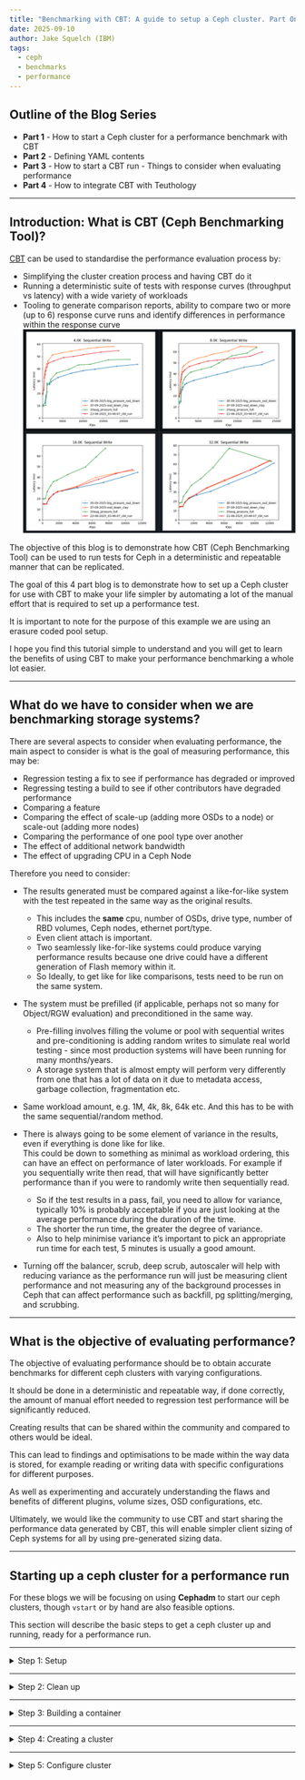 ```yaml
---
title: "Benchmarking with CBT: A guide to setup a Ceph cluster. Part One"
date: 2025-09-10
author: Jake Squelch (IBM)
tags:
  - ceph
  - benchmarks
  - performance
---
```


## Outline of the Blog Series  

- **Part 1** - How to start a Ceph cluster for a performance benchmark with CBT  
- **Part 2** - Defining YAML contents  
- **Part 3** - How to start a CBT run - Things to consider when evaluating performance  
- **Part 4** - How to integrate CBT with Teuthology  

---

## Introduction: What is CBT (Ceph Benchmarking Tool)?  

[CBT](https://github.com/ceph/cbt) can be used to standardise the performance evaluation process by:  

- Simplifying the cluster creation process and having CBT do it  
- Running a deterministic suite of tests with response curves (throughput vs latency) with a wide variety of workloads  
- Tooling to generate comparison reports, ability to compare two or more (up to 6) response curve runs and identify differences in performance within the response curve  
![alt text](images/cbtrun.png "Example CBT comparison report")

The objective of this blog is to demonstrate how CBT (Ceph Benchmarking Tool) can be used to run tests for Ceph in a deterministic and repeatable manner that can be replicated.  

The goal of this 4 part blog is to demonstrate how to set up a Ceph cluster for use with CBT to make your life simpler by automating a lot of the manual effort that is required to set up a performance test.  

It is important to note for the purpose of this example we are using an erasure coded pool setup.  

I hope you find this tutorial simple to understand and you will get to learn the benefits of using CBT to make your performance benchmarking a whole lot easier.  

---

## What do we have to consider when we are benchmarking storage systems?  

There are several aspects to consider when evaluating performance, the main aspect to consider is what is the goal of measuring performance, this may be:  

- Regression testing a fix to see if performance has degraded or improved  
- Regressing testing a build to see if other contributors have degraded performance  
- Comparing a feature  
- Comparing the effect of scale-up (adding more OSDs to a node) or scale-out (adding more nodes)  
- Comparing the performance of one pool type over another  
- The effect of additional network bandwidth  
- The effect of upgrading CPU in a Ceph Node  

Therefore you need to consider:  

- The results generated must be compared against a like-for-like system with the test repeated in the same way as the original results.  
  - This includes the **same** cpu, number of OSDs, drive type, number of RBD volumes, Ceph nodes, ethernet port/type.  
  - Even client attach is important.  
  - Two seamlessly like-for-like systems could produce varying performance results because one drive could have a different generation of Flash memory within it.  
  - So Ideally, to get like for like comparisons, tests need to be run on the same system.  

- The system must be prefilled (if applicable, perhaps not so many for Object/RGW evaluation) and preconditioned in the same way.  
  - Pre-filling involves filling the volume or pool with sequential writes and pre-conditioning is adding random writes to simulate real world testing - since most production systems will have been running for many months/years.  
  - A storage system that is almost empty will perform very differently from one that has a lot of data on it due to metadata access, garbage collection, fragmentation etc.  

- Same workload amount, e.g. 1M, 4k, 8k, 64k etc. And this has to be with the same sequential/random method.  

- There is always going to be some element of variance in the results, even if everything is done like for like.  
This could be down to something as minimal as workload ordering, this can have an effect on performance of later workloads. For example if you sequentially write then read, that will have significantly better performance than if you were to randomly write then sequentially read.
  - So if the test results in a pass, fail, you need to allow for variance, typically 10% is probably acceptable if you are just looking at the average performance during the duration of the time.  
  - The shorter the run time, the greater the degree of variance.  
  - Also to help minimise variance it’s important to pick an appropriate run time for each test, 5 minutes is usually a good amount.  

- Turning off the balancer, scrub, deep scrub, autoscaler will help with reducing variance as the performance run will just be measuring client performance and not measuring any of the background processes in Ceph that can affect performance such as backfill, pg splitting/merging, and scrubbing.  

---

## What is the objective of evaluating performance?  

The objective of evaluating performance should be to obtain accurate benchmarks for different ceph clusters with varying configurations.  

It should be done in a deterministic and repeatable way, if done correctly, the amount of manual effort needed to regression test performance will be significantly reduced.  

Creating results that can be shared within the community and compared to others would be ideal.  

This can lead to findings and optimisations to be made within the way data is stored, for example reading or writing data with specific configurations for different purposes.  

As well as experimenting and accurately understanding the flaws and benefits of different plugins, volume sizes, OSD configurations, etc.  

Ultimately, we would like the community to use CBT and start sharing the performance data generated by CBT, this will enable simpler client sizing of Ceph systems for all by using pre-generated sizing data.  

---

## Starting up a ceph cluster for a performance run  

For these blogs we will be focusing on using **Cephadm** to start our ceph clusters, though `vstart` or by hand are also feasible options.  

This section will describe the basic steps to get a ceph cluster up and running, ready for a performance run.  

---
<details>
<summary>Step 1: Setup</summary>

We will want to ssh into our machine that we will be using.  

**My system has the following setup:**  

- 6 Sata Drive SSD’s 210GB  
- ceph version `20.3.0-2198-gb0ae68b0 (b0ae68b0ccceed5a913d81c5a8cb0b4e9c5a5f6b)` tentacle (dev)  
- OS: Red Hat Enterprise Linux 9.6 (Plow)  
</details>

---
<details>
<summary>Step 2: Clean up</summary>

When we create a cluster using cephadm and run a CBT test, log files will be created in specified locations.  

So if you have done a test before and know there will be old log files at a location, begin by deleting them, if you have never done a CBT run before, you can move onto step 3.  

Next I will remove a previous cluster if I had one running, so that I am starting from a clean slate.  

There are 2 areas that you will have to delete to complete this step:  

1. Wherever the `tmp_dir` line within your yaml file points to:  

   ```yaml
   tmp_dir: "/tmp/cbt"
   ```
2. The -a argument when you run a performance run: 

   ```bash
   -a /tmp/cbt (example)
   ```
So before my CBT run I will always make sure to 

   ```bash
   rm -rf /tmp/cbt/*
   ```
</details>

---
<details>
<summary>Step 3: Building a container</summary>

Next we will have to get a build container that we are going to use to construct our ceph cluster. You can obtain this container id from [Builds ceph](https://shaman.ceph.com/builds/ceph). Click on your desired build and then copy the sha1, this is also known as container id. The build I’m using can be seen within the system setup section previously. 

- We will now pull down the desired build container using podman 

<details>
<summary>Click to see details</summary>

  ```bash
  podman pull quay.ceph.io/ceph-ci/ceph:<sha1>
  ```
</details>
</details>

---
<details>
<summary>Step 4: Creating a cluster</summary>

Now we will run a script to remove the volume groups 

<details>
<summary>Click here to see script</summary>

```bash
for i in /dev/ceph*
do
lvremove -y $i
done
```

</details>

Next, use cephadm with your container id you previously pulled down, to create your ceph cluster. 

The command for that looks like the following:

```bash
cephadm --image quay.ceph.io/ceph-ci/ceph:<sha1> bootstrap --single-host-defaults --log-to-file --mon-ip <ip_of_node> --allow-mismatched-release
```
Of course replace `sha1` and `ip_of_node` with your corresponding values. We are specifying the container image, using `bootstrap` to initialise a new Ceph cluster. `--single-host-defaults` is optimising the bootstrap for a single node. `--log-to-file` makes Ceph daemons log to files on disk. `--mon-ip` tells what IP address to bind the first monitor to. `--allow-mismatched-release` lets you bootstrap with an image that does not match the cephadm version of the host.

It is also common in performance benchmarking to reset the system into a known state prior to starting any benchmarks because factors such as fragmentation of stored data can affect results. Therefore it is advisable to delete and recreate the cluster between every run.
</details>

---
<details>
<summary>Step 5: Configure cluster</summary>
Now we have a basic cluster setup, we can view our cluster to make sure it is up and running:

- `ceph orch device ls` to check all the OSDs you need are available
- If not available, you have to use `ceph orch zap device <osd>` to make them available. A script like this will solve the OSD unavailability problem:
<details>
<summary>Click to see zap OSD script</summary>

  ```bash
  #! /bin/bash
  file=/tmp/$$.out
  out=/tmp/$$b.out
  cephadm shell ceph orch device ls 2>&1 | grep ssd >$file

  cat $file | while read -a line_array; do

  host=${line_array[0]}
  device=${line_array[1]}

  echo ceph orch device zap ${host} ${device} --force >>$out
  done

  echo exit >>$out

  cephadm shell <$out

  rm -f $file
  rm -f $out
  ```
</details>

- Next, we will create our Erasure Coding (EC) setup. This script can be customised however you’d like your EC setup to be, I will provide a simple example version of mine here:

<details>
<summary>Click to see details</summary>

  ```bash
  ceph osd erasure-code-profile set reedsol plugin=isa k=4 m=2 technique=reed_sol_van stripe_unit=4K crush-failure-domain=osd
  ceph osd pool create rbd_erasure 64 64 erasure reedsol
  ceph osd pool create rbd_replicated 64 64 replicated
  ceph osd pool set rbd_erasure allow_ec_overwrites true
  ceph osd pool set rbd_erasure allow_ec_optimizations true
  rbd pool init rbd_erasure
  rbd pool init rbd_replicated
  rbd create –pool rbd_replicated –data-pool rbd_erasure –size 10G test-image
  ```
</details>

So the above is an example of a similar script to what I run. It defines a 4 + 2 EC profile named reedsol. An EC profile is essentially a template that defines how Ceph should encode and store data using EC. We create two pools (rbd_erasure & rbd_replicated), enable EC overwrites and EC optimisations, then initialise pools and create an RBD image backed by the EC pool.

Within creating the EC setup you will be:
- Defining the amount of data OSDs (k) and parity OSDs (m)
- Defining the size of your drives
- Defining the percentage of prefill
- Defining the number of volumes
- Defining the volume size 
- Defining the EC profile, specifying the plugin, technique, stripe width etc
- Creating your EC pool

My EC (Erasure Coding) setup is as follows:
- 4 + 2 setup (k=4, m=2)
- 210gb drive size
- 50% prefill
- 8 volumes
- 52.5gb volume size 
- Single EC pool
- Chunk size = 4K

Now we have set up and configured an erasure coded ceph cluster!
</details>